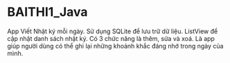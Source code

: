 # BAITHI1_Java
App Viết Nhật ký mỗi ngày.
Sử dụng SQLite để lưu trữ dữ liệu.
ListView để cập nhật danh sách nhật ký.
Có 3 chức năng là thêm, sửa và xoá.
Là app giúp người dùng có thể ghi lại những khoảnh khắc đáng nhớ trong ngày của mình.
